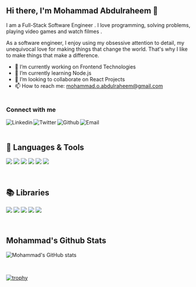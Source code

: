 ## Hi there, I'm Mohammad Abdulraheem 👋

I am a Full-Stack Software Engineer . I love programming, solving problems, playing video games and watch filmes .

As a software engineer, I enjoy using my obsessive attention to detail, my unequivocal love for making things that change the world. That's why I like to make things that make a difference.



- 🔭 I’m currently working on Frontend Technologies
- 🌱 I’m currently learning Node.js
- 👯 I’m looking to collaborate on React Projects
- 📫 How to reach me: mohammad.o.abdulraheem@gmail.com
  <br />
  <br />

### Connect with me

[<img align="left" alt="Linkedin" src="https://img.shields.io/badge/LinkedIn-0077B5?style=for-the-badge&logo=linkedin&logoColor=white" />][linkedin]
[<img align="left" alt="Twitter" src="https://img.shields.io/badge/Facebook-4267B2?style=for-the-badge&logo=facebook&logoColor=white" />][facebook]
[<img align="left" alt="Github" src="https://img.shields.io/badge/GitHub-100000?style=for-the-badge&logo=github&logoColor=white" />][github]
[<img align="left" alt="Email" src="https://img.shields.io/badge/Gmail-D14836?style=for-the-badge&logo=gmail&logoColor=white" />][email]

<br />
<br />

## 🧰 Languages & Tools

![](https://img.shields.io/badge/JavaScript-F7DF1E?style=for-the-badge&logo=javascript&logoColor=black)
![](https://img.shields.io/badge/HTML5-E34F26?style=for-the-badge&logo=html5&logoColor=white)
![](https://img.shields.io/badge/CSS3-1572B6?style=for-the-badge&logo=css3&logoColor=white)
![](https://img.shields.io/badge/C%2B%2B-00599C?style=for-the-badge&logo=c%2B%2B&logoColor=white)
![](https://img.shields.io/badge/Heroku-430098?style=for-the-badge&logo=heroku&logoColor=white)
![](https://img.shields.io/badge/Netlify-00C7B7?style=for-the-badge&logo=netlify&logoColor=white)

<br />

## 📚 Libraries

![](https://img.shields.io/badge/React-20232A?style=for-the-badge&logo=react&logoColor=61DAFB)
![](https://img.shields.io/badge/React_Router-CA4245?style=for-the-badge&logo=react-router&logoColor=white)
![](https://img.shields.io/badge/Redux-593D88?style=for-the-badge&logo=redux&logoColor=white)
![](https://img.shields.io/badge/Bootstrap-563D7C?style=for-the-badge&logo=bootstrap&logoColor=white)
![](https://img.shields.io/badge/jQuery-0769AD?style=for-the-badge&logo=jquery&logoColor=white)

<br />

## Mohammad's Github Stats

![Mohammad's GitHub stats](https://github-readme-stats.vercel.app/api?username=MohamadAbdulraheem&count_private=true&show_icons=true&theme=light)
<br />

<br />

[![trophy](https://github-profile-trophy.vercel.app/?username=MohamadAbdulraheem)](https://github.com/ryo-ma/github-profile-trophy)

[linkedin]: https://www.linkedin.com/in/mohammed-abdulraheem/
[facebook]: https://www.facebook.com/momarabdalraheem1/
[github]: https://github.com/MohamadAbdulraheem
[telegram]: https://t.me/
[email]: mohammad.o.abdulraheem@gmail.com
